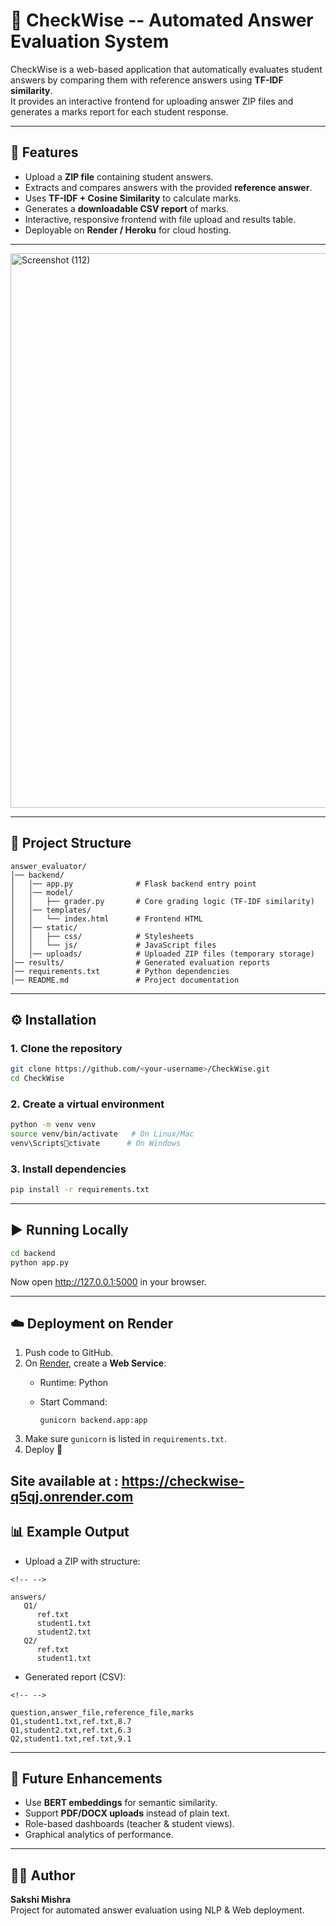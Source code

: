 # 📘 CheckWise -- Automated Answer Evaluation System

CheckWise is a web-based application that automatically evaluates
student answers by comparing them with reference answers using **TF-IDF
similarity**.\
It provides an interactive frontend for uploading answer ZIP files and
generates a marks report for each student response.


------------------------------------------------------------------------

## 🚀 Features

-   Upload a **ZIP file** containing student answers.
-   Extracts and compares answers with the provided **reference
    answer**.
-   Uses **TF-IDF + Cosine Similarity** to calculate marks.
-   Generates a **downloadable CSV report** of marks.
-   Interactive, responsive frontend with file upload and results table.
-   Deployable on **Render / Heroku** for cloud hosting.

  ------------------------------------------------------------------------
  
<img width="1729" height="887" alt="Screenshot (112)" src="https://github.com/user-attachments/assets/010dc8f2-abc4-4bd5-965f-630c1aa30a8f" />

------------------------------------------------------------------------

## 📂 Project Structure

    answer_evaluator/
    │── backend/
    │   │── app.py              # Flask backend entry point
    │   │── model/
    │   │   ├── grader.py       # Core grading logic (TF-IDF similarity)
    │   │── templates/
    │   │   └── index.html      # Frontend HTML
    │   │── static/
    │   │   ├── css/            # Stylesheets
    │   │   └── js/             # JavaScript files
    │   │── uploads/            # Uploaded ZIP files (temporary storage)
    │── results/                # Generated evaluation reports
    │── requirements.txt        # Python dependencies
    │── README.md               # Project documentation

------------------------------------------------------------------------

## ⚙️ Installation

### 1. Clone the repository

``` bash
git clone https://github.com/<your-username>/CheckWise.git
cd CheckWise
```

### 2. Create a virtual environment

``` bash
python -m venv venv
source venv/bin/activate   # On Linux/Mac
venv\Scriptsctivate      # On Windows
```

### 3. Install dependencies

``` bash
pip install -r requirements.txt
```

------------------------------------------------------------------------

## ▶️ Running Locally

``` bash
cd backend
python app.py
```

Now open <http://127.0.0.1:5000> in your browser.

------------------------------------------------------------------------

## ☁️ Deployment on Render

1.  Push code to GitHub.
2.  On [Render](https://render.com), create a **Web Service**:
    -   Runtime: Python

    -   Start Command:

            gunicorn backend.app:app
3.  Make sure `gunicorn` is listed in `requirements.txt`.
4.  Deploy 🎉

Site available at : https://checkwise-q5qj.onrender.com
------------------------------------------------------------------------

## 📊 Example Output

-   Upload a ZIP with structure:

```{=html}
<!-- -->
```
    answers/
       Q1/
          ref.txt
          student1.txt
          student2.txt
       Q2/
          ref.txt
          student1.txt

-   Generated report (CSV):

```{=html}
<!-- -->
```
    question,answer_file,reference_file,marks
    Q1,student1.txt,ref.txt,8.7
    Q1,student2.txt,ref.txt,6.3
    Q2,student1.txt,ref.txt,9.1

------------------------------------------------------------------------

## 🔮 Future Enhancements

-   Use **BERT embeddings** for semantic similarity.
-   Support **PDF/DOCX uploads** instead of plain text.
-   Role-based dashboards (teacher & student views).
-   Graphical analytics of performance.

------------------------------------------------------------------------

## 👩‍💻 Author

**Sakshi Mishra**\
Project for automated answer evaluation using NLP & Web deployment.
